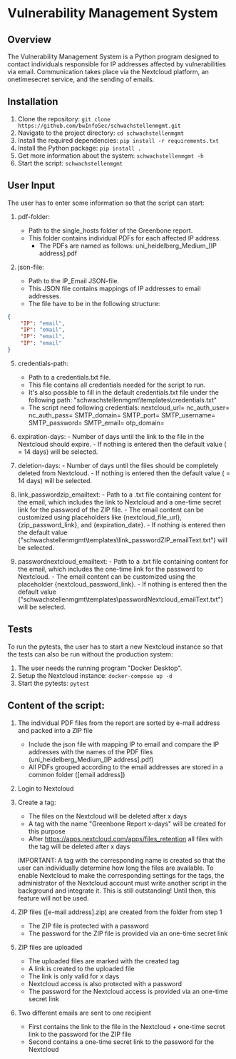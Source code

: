 # Vulnerability Management System

## Overview
The Vulnerability Management System is a Python program designed to contact individuals responsible for IP addresses affected by vulnerabilities via email. Communication takes place via the Nextcloud platform, an onetimesecret service, and the sending of emails.

## Installation
1. Clone the repository: `git clone https://github.com/bwInfoSec/schwachstellenmgmt.git`
2. Navigate to the project directory: `cd schwachstellenmgmt`
3. Install the required dependencies: `pip install -r requirements.txt`
4. Install the Python package: `pip install .`
5. Get more information about the system: `schwachstellenmgmt -h`
6. Start the script: `schwachstellenmgmt`

## User Input
The user has to enter some information so that the script can start:

1.  pdf-folder:
    - Path to the single_hosts folder of the Greenbone report.
    - This folder contains individual PDFs for each affected IP address.
        - The PDFs are named as follows: uni_heidelberg_Medium_[IP address].pdf

3.  json-file:
    - Path to the IP_Email JSON-file.
    - This JSON file contains mappings of IP addresses to email addresses.
    - The file have to be in the following structure: 
  
```json
{
    "IP": "email",
    "IP": "email",
    "IP": "email",
    "IP": "email"
}
```
  
5.  credentials-path:
    - Path to a credentials.txt file.
    - This file contains all credentials needed for the script to run.
    - It's also possible to fill in the default credentials.txt file under the following path: "schwachstellenmgmt\templates\credentials.txt"
    - The script need following credentials: 
      nextcloud_url=
      nc_auth_user=
      nc_auth_pass=
      SMTP_domain=
      SMTP_port=
      SMTP_username=
      SMTP_password=
      SMTP_email=
      otp_domain=

6.  expiration-days:
        - Number of days until the link to the file in the Nextcloud should expire.
        - If nothing is entered then the default value ( = 14 days) will be selected.

7.  deletion-days:
        - Number of days until the files should be completely deleted from Nextcloud.
        - If nothing is entered then the default value ( = 14 days) will be selected.
    
8.  link_passwordzip_emailtext:
        - Path to a .txt file containing content for the email, which includes the link to Nextcloud and a one-time secret link for the password of the ZIP file.
        - The email content can be customized using placeholders like {nextcloud_file_url}, {zip_password_link}, and {expiration_date}.
        - If nothing is entered then the default value ("schwachstellenmgmt\templates\link_passwordZIP_emailText.txt") will be selected.

9.  passwordnextcloud_emailtext:
        - Path to a .txt file containing content for the email, which includes the one-time link for the password to Nextcloud.
        - The email content can be customized using the placeholder {nextcloud_password_link}.
        - If nothing is entered then the default value ("schwachstellenmgmt\templates\passwordNextcloud_emailText.txt") will be selected.

## Tests
To run the pytests, the user has to start a new Nextcloud instance so that the tests can also be run without the production system:
1.  The user needs the running program "Docker Desktop".
2.  Setup the Nextcloud instance: `docker-compose up -d`
3.  Start the pytests: `pytest`

## Content of the script: 
1.  The individual PDF files from the report are sorted by e-mail address and packed into a ZIP file
    - Include the json file with mapping IP to email and compare the IP addresses with the names of the PDF files (uni_heidelberg_Medium_[IP address].pdf) 
    - All PDFs grouped according to the email addresses are stored in a common folder ([email address])
    
2.  Login to Nextcloud 
3.  Create a tag:
    - The files on the Nextcloud will be deleted after x days
    - A tag with the name "Greenbone Report x-days" will be created for this purpose
    - After https://apps.nextcloud.com/apps/files_retention all files with the tag will be deleted after x days

    IMPORTANT: 
    A tag with the corresponding name is created so that the user can individually determine how long the files are available. To enable Nextcloud to make the corresponding settings for the tags, the administrator of the Nextcloud account must write another script in the background and integrate it. This is still outstanding! Until then, this feature will not be used.
    
4. ZIP files ([e-mail address].zip) are created from the folder from step 1
    - The ZIP file is protected with a password
    - The password for the ZIP file is provided via an one-time secret link

5. ZIP files are uploaded
    - The uploaded files are marked with the created tag
    - A link is created to the uploaded file 
    - The link is only valid for x days
    - Nextcloud access is also protected with a password
    - The password for the Nextcloud access is provided via an one-time secret link

6.  Two different emails are sent to one recipient
    - First contains the link to the file in the Nextcloud + one-time secret link to the password for the ZIP file
    - Second contains a one-time secret link to the password for the Nextcloud
